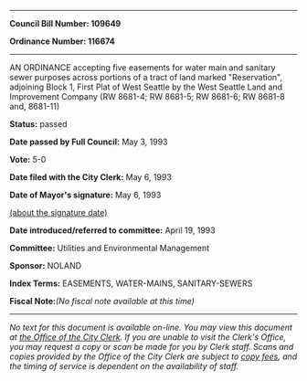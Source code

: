 

********

**Council Bill Number: 109649**
   
**Ordinance Number: 116674**
********

 AN ORDINANCE accepting five easements for water main and sanitary sewer purposes across portions of a tract of land marked "Reservation", adjoining Block 1, First Plat of West Seattle by the West Seattle Land and Improvement Company (RW 8681-4; RW 8681-5; RW 8681-6; RW 8681-8 and, 8681-11)

**Status:** passed
   
**Date passed by Full Council:** May 3, 1993
   
**Vote:** 5-0
   
**Date filed with the City Clerk:** May 6, 1993
   
**Date of Mayor's signature:** May 6, 1993
   
[(about the signature date)](/~public/approvaldate.htm)
   
   
   
**Date introduced/referred to committee:** April 19, 1993
   
**Committee:** Utilities and Environmental Management
   
**Sponsor:** NOLAND
   
   
**Index Terms:** EASEMENTS, WATER-MAINS, SANITARY-SEWERS

**Fiscal Note:**_(No fiscal note available at this time)_
********

_No text for this document is available on-line. You may view this document at [the Office of the City Clerk](http://www.seattle.gov/leg/clerk/contactUs.htm). If you are unable to visit the Clerk's Office, you may request a copy or scan be made for you by Clerk staff. Scans and copies provided by the Office of the City Clerk are subject to [copy fees](http://clerk.seattle.gov/~public/clerkfees.htm), and the timing of service is dependent on the availability of staff._

